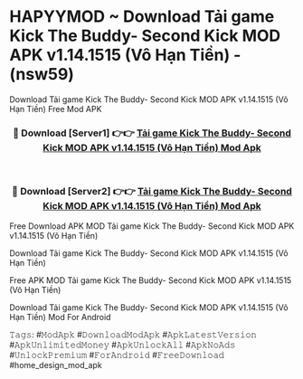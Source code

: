 # HAPYYMOD ~ Download Tải game Kick The Buddy- Second Kick MOD APK v1.14.1515 (Vô Hạn Tiền) - (nsw59)
Download Tải game Kick The Buddy- Second Kick MOD APK v1.14.1515 (Vô Hạn Tiền) Free Mod APK

<div align="center">
<h3>🔴 Download [Server1] 👉👉 <a href="https://apk-comot.site?title=Tải_game_Kick_The_Buddy-_Second_Kick_MOD_APK_v1.14.1515_(Vô_Hạn_Tiền)">Tải game Kick The Buddy- Second Kick MOD APK v1.14.1515 (Vô Hạn Tiền) Mod Apk</a></h3><br>

<h3>🔴 Download [Server2] 👉👉 <a href="https://apk-comot.site?title=Tải_game_Kick_The_Buddy-_Second_Kick_MOD_APK_v1.14.1515_(Vô_Hạn_Tiền)">Tải game Kick The Buddy- Second Kick MOD APK v1.14.1515 (Vô Hạn Tiền) Mod Apk</a></h3>
</div>


Free Download APK MOD Tải game Kick The Buddy- Second Kick MOD APK v1.14.1515 (Vô Hạn Tiền)

Download Tải game Kick The Buddy- Second Kick MOD APK v1.14.1515 (Vô Hạn Tiền) 

Free APK MOD Tải game Kick The Buddy- Second Kick MOD APK v1.14.1515 (Vô Hạn Tiền) 

Download Tải game Kick The Buddy- Second Kick MOD APK v1.14.1515 (Vô Hạn Tiền) Mod For Android

𝚃𝚊𝚐𝚜: #𝙼𝚘𝚍𝙰𝚙𝚔 #𝙳𝚘𝚠𝚗𝚕𝚘𝚊𝚍𝙼𝚘𝚍𝙰𝚙𝚔 #𝙰𝚙𝚔𝙻𝚊𝚝𝚎𝚜𝚝𝚅𝚎𝚛𝚜𝚒𝚘𝚗 #𝙰𝚙𝚔𝚄𝚗𝚕𝚒𝚖𝚒𝚝𝚎𝚍𝙼𝚘𝚗𝚎𝚢 #𝙰𝚙𝚔𝚄𝚗𝚕𝚘𝚌𝚔𝙰𝚕𝚕 #𝙰𝚙𝚔𝙽𝚘𝙰𝚍𝚜 #𝚄𝚗𝚕𝚘𝚌𝚔𝙿𝚛𝚎𝚖𝚒𝚞𝚖 #𝙵𝚘𝚛𝙰𝚗𝚍𝚛𝚘𝚒𝚍 #𝙵𝚛𝚎𝚎𝙳𝚘𝚠𝚗𝚕𝚘𝚊𝚍 #home_design_mod_apk